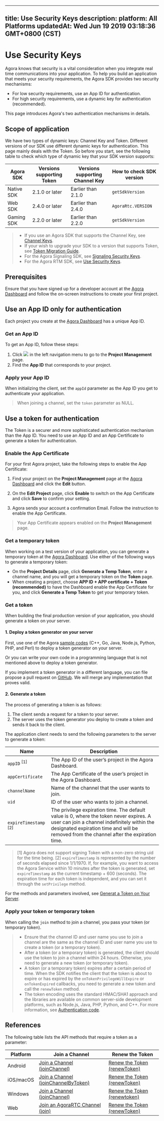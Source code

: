 
---
title: Use Security Keys
description: 
platform: All Platforms
updatedAt: Wed Jun 19 2019 03:18:36 GMT+0800 (CST)
---
# Use Security Keys
Agora knows that security is a vital consideration when you integrate real time communications into your application. To help you build an application that meets your security requirements, the Agora SDK provides two security mechanisms:

* For low security requirements, use an App ID for authentication.
* For high security requirements, use a dynamic key for authentication (recommended).

This page introduces Agora's two authentication mechanisms in details.


## Scope of application
We have two types of dynamic keys: Channel Key and Token. Different versions of our SDK use different dynamic keys for authentication. This page mainly deals with the Token. So before you start, see the following table to check which type of dynamic key that your SDK version supports:

| Agora SDK | Versions supporting Token | Versions supporting Channel Key | How to check SDK version |
| --------- | -------------------- | ------------------------- | ------------------------ |
| Native SDK   | 2.1.0 or later               | Earlier than 2.1.0        | `getSdkVersion`          |
| Web SDK      | 2.4.0 or later              | Earlier than 2.4.0        | `AgoraRtc.VERSION`       |
| Gaming SDK   | 2.2.0 or later               | Earlier than 2.2.0        | `getSdkVersion`          |

>-   If you use an Agora SDK that supports the Channel Key, see [Channel Keys](../../en/null/channel_key.md).
>-   If your wish to upgrade your SDK to a version that supports Token, see [Token Migration Guide](../../en/Agora%20Platform/token_migration.md).
>-   For the Agora Signaling SDK, see [Signaling Security Keys](../../en/Agora%20Platform/key_signaling.md).
>-   For the Agora RTM SDK, see [Use Security Keys](https://docs.agora.io/en/Voice/%3Chttps://docs-preview.agoralab.co/en/Real-time-Messaging/RTM_key?platform=All%20Platforms%3E).

## Prerequisites

Ensure that you have signed up for a developer account at the [Agora Dashboard](https://dashboard.agora.io/) and follow the on-screen instructions to create your first project.

## Use an App ID only for authentication

Each project you create at the [Agora Dashboard](http://dashboard.agora.io) has a unique App ID.

### Get an App ID

To get an App ID, follow these steps:

1. Click ![](https://web-cdn.agora.io/docs-files/1551254998344) in the left navigation menu to go to the **Project Management** page.
2. Find the **App ID** that corresponds to your project.


### Apply your App ID

When initializing the client, set the `appId` parameter as the App ID you get to authenticate your application.

>  When joining a channel, set the `token` parameter as NULL.

## Use a token for authentication

The Token is a securer and more sophisticated authentication mechanism than the App ID.  You need to use an App ID and an App Certificate to generate a token for authentication. 

### Enable the App Certificate

For your first Agora project, take the following steps to enable the App Certificate:

1. Find your project on the **Project Management** page at the [Agora Dashboard](https://dashboard.agora.io/) and click the **Edit** button.

2. On the **Edit Project** page, click **Enable** to switch on the App Certificate and click **Save** to confirm your setting. 

3. Agora sends your account a confirmation Email. Follow the instruction to enable the App Certificate. 

>Your App Certificate appears enabled on the **Project Management** page. 

### Get a temporary token

When working on a test version of your application, you can generate a temporary token at the [Agora Dashboard](https://dashboard.agora.io/). Use either of the following ways to generate a temporary token:

- On the **Project Details** page, click **Generate a Temp Token**, enter a channel name, and you will get a temporary token on the **Token** page. 
- When creating a project, choose **APP ID + APP certificate + Token (recommended)** to have the Dashboard enable the App Certificate for you, and click **Generate a Temp Token** to get your temporary token. 

### Get a token

When building the final production version of your application, you should generate a token on your server.

#### 1. Deploy a token generator on your server

First, use one of the Agora [sample codes](https://github.com/AgoraIO/Tools/tree/master/DynamicKey/AgoraDynamicKey) (C++, Go, Java, Node.js, Python, PHP, and Perl) to deploy a token generator on your server.

Or you can write your own code in a programming language that is not mentioned above to deploy a token generator. 

If you implement a token generator in a different language, you can file propose a pull request on [GitHub](https://github.com/AgoraIO/Tools/tree/master/DynamicKey/AgoraDynamicKey). We will merge any implementation that proves valid.

#### 2. Generate a token

The process of generating a token is as follows: 

1.  The client sends a request for a token to your server.
2.  The server uses the token generator you deploy to create a token and sends it back to the client.

The application client needs to send the following parameters to the server to generate a token:

<table>
<colgroup>
<col/>
<col/>
</colgroup>
<thead>
<tr><th>Name</th>
<th>Description</th>
</tr>
</thead>
<tbody>
	<tr><td><code>appID</code> <sup>[1]</sup></td>
<td>The App ID of the user’s project in the Agora Dashboard.</td>
</tr>
	<tr><td><code>appCertificate</code></td>
<td>The App Certificate of the user’s project in the Agora Dashboard.</td>
</tr>
<tr><td><code>channelName</code></td>
<td>Name of the channel that the user wants to join.</td>
</tr>
<tr><td><code>uid</code></td>
<td>ID of the user who wants to join a channel.</td>
</tr>
<tr><td><code>expireTimestamp</code> <sup>[2]</sup></a></td>
<td>The privilege expiration time. The default value is 0, where the token never expires. A user can join a channel indefinitely within the designated expiration time and will be removed from the channel after the expiration time.</td>
</tr>
</tbody>
</table>

>[1] Agora does not support signing Token with a non-zero string uid for the time being.
>[2] `expireTimestamp` is represented by the number of seconds elapsed since 1/1/1970. If, for example, you want to access the Agora Service within 10 minutes after the token is generated, set `expireTimestamp` as the current timestamp + 600 \(seconds\). The expiration time for each token is independent, and you can set it through the `setPrivilege` method.


For the methods and parameters involved, see [Generat a Token on Your Server](../../en/null/token_server.md).

### Apply your token or temporary token

When calling the `join` method to join a channel, you pass your token (or temporary token).

> - Ensure that the channel ID and user name you use to join a channel are the same as the channel ID and user name you use to create a token (or a temporary token).
> - After a token (or a temporary token) is generated, the client should use the token to join a channel within 24 hours. Otherwise, you need to generate a new token (or temporary token).
> - A token (or a temporary token) expires after a certain period of time. When the SDK notifies the client that the token is about to expire or has expired by the `onTokenPrivilegeWillExpire` or `onTokenExpired` callbacks, you need to generate a new token and call the `renewToken` method.
> - The token encoding uses the standard HMAC/SHA1 approach and the libraries are available on common server-side development platforms, such as Node.js, Java, PHP, Python, and C++. For more information, see  [Authentication code](http://en.wikipedia.org/wiki/Hash-based\_message\_authentication\_code).

## References

The following table lists the API methods that require a token as a parameter:

<table>
<colgroup>
<col/>
<col/>
<col/>
</colgroup>
<thead>
<tr><th>Platform</th>
<th>Join a Channel</th>
<th>Renew the Token</th>
</tr>
</thead>
<tbody>
<tr><td>Android</td>
<td><a href="https://docs.agora.io/en/Voice/API%20Reference/java/classio_1_1agora_1_1rtc_1_1_rtc_engine.html#a8b308c9102c08cb8dafb4672af1a3b4c"><span>Join a Channel (joinChannel)</span></a></td>
<td><a href="https://docs.agora.io/en/Voice/API%20Reference/java/classio_1_1agora_1_1rtc_1_1_rtc_engine.html#af1428905e5778a9ca209f64592b5bf80"><span>Renew the Token (renewToken)</span></a></td>
</tr>
<tr><td>iOS/macOS</td>
<td><a href="https://docs.agora.io/en/Voice/API%20Reference/oc/Classes/AgoraRtcEngineKit.html#//api/name/joinChannelByToken:channelId:info:uid:joinSuccess:"><span>Join a Channel (joinChannelByToken)</span></a></td>
<td><a href="https://docs.agora.io/en/Voice/API%20Reference/oc/Classes/AgoraRtcEngineKit.html#//api/name/renewToken:"><span>Renew the Token (renewToken)</span></a></td>
</tr>
<tr><td>Windows</td>
<td><a href="https://docs.agora.io/en/Voice/API%20Reference/cpp/classagora_1_1rtc_1_1_i_rtc_engine.html#adc937172e59bd2695ea171553a88188c"><span>Join a Channel (joinChannel)</span></a></td>
<td><a href="https://docs.agora.io/en/Voice/API%20Reference/cpp/classagora_1_1rtc_1_1_i_rtc_engine.html#a8f25b5ff97e2a070a69102e379295739"><span>Renew the Token (renewtoken)</span></a></td>
</tr>
<tr><td>Web</td>
<td><a href="https://docs.agora.io/en/Voice/API%20Reference/web/interfaces/agorartc.client.html#join"><span>Join an AgoraRTC Channel (join)</span></a></td>
<td><a href="https://docs.agora.io/en/Voice/API%20Reference/web/interfaces/agorartc.client.html#renewtoken"><span>Renew the Token (renewToken)</span></a></td>
</tr>
</tbody>
</table>



